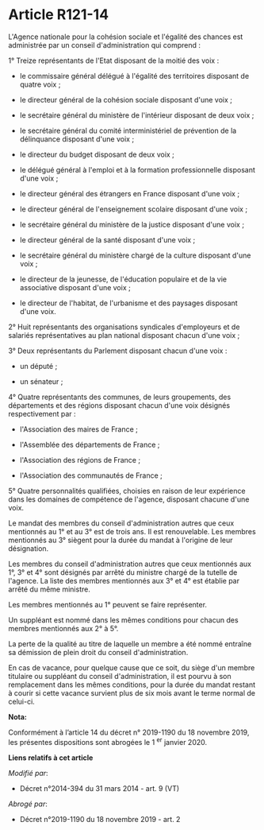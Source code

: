 # Article R121-14

L'Agence nationale pour la cohésion sociale et l'égalité des chances est administrée par un conseil d'administration qui
comprend : 

1° Treize représentants de l'Etat disposant de la moitié des voix :

- le      commissaire général délégué à l'égalité des territoires disposant de quatre voix ;

- le directeur général de la cohésion sociale disposant d'une voix ;

- le secrétaire général du ministère de l'intérieur disposant de deux voix ;

- le secrétaire général du comité interministériel de prévention de la délinquance disposant d'une voix ;

- le directeur du budget disposant de deux voix ;

- le délégué général à l'emploi et à la formation professionnelle disposant d'une voix ;

- le directeur général des étrangers en France disposant d'une voix ;

- le directeur général de l'enseignement scolaire disposant d'une voix ;

- le secrétaire général du ministère de la justice disposant d'une voix ;

- le directeur général de la santé disposant d'une voix ;

- le secrétaire général du ministère chargé de la culture disposant d'une voix ;

- le directeur de la jeunesse, de l'éducation populaire et de la vie associative disposant d'une voix ;

- le directeur de l'habitat, de l'urbanisme et des paysages disposant d'une voix. 

2° Huit représentants des organisations syndicales d'employeurs et de salariés représentatives au plan national disposant
chacun d'une voix ; 

3° Deux représentants du Parlement disposant chacun d'une voix :

- un député ;

- un sénateur ; 

4° Quatre représentants des communes, de leurs groupements, des départements et des régions disposant chacun d'une voix
désignés respectivement par :

- l'Association des maires de France ;

- l'Assemblée des départements de France ;

- l'Association des régions de France ;

- l'Association des communautés de France ; 

5° Quatre personnalités qualifiées, choisies en raison de leur expérience dans les domaines de compétence de l'agence,
disposant chacune d'une voix. 

Le mandat des membres du conseil d'administration autres que ceux mentionnés au 1° et au 3° est de trois ans. Il est
renouvelable. Les membres mentionnés au 3° siègent pour la durée du mandat à l'origine de leur désignation. 

Les membres du conseil d'administration autres que ceux mentionnés aux 1°, 3° et 4° sont désignés par arrêté du ministre
chargé de la tutelle de l'agence. La liste des membres mentionnés aux 3° et 4° est établie par arrêté du même ministre. 

Les membres mentionnés au 1° peuvent se faire représenter. 

Un suppléant est nommé dans les mêmes conditions pour chacun des membres mentionnés aux 2° à 5°. 

La perte de la qualité au titre de laquelle un membre a été nommé entraîne sa démission de plein droit du conseil
d'administration. 

En cas de vacance, pour quelque cause que ce soit, du siège d'un membre titulaire ou suppléant du conseil d'administration,
il est pourvu à son remplacement dans les mêmes conditions, pour la durée du mandat restant à courir si cette vacance
survient plus de six mois avant le terme normal de celui-ci.

**Nota:**

Conformément à l’article 14 du décret n° 2019-1190 du 18 novembre 2019, les présentes dispositions sont abrogées le 1
  <sup>er</sup> janvier 2020.

**Liens relatifs à cet article**

_Modifié par_:

  - Décret n°2014-394 du 31 mars 2014 - art. 9 (VT)

_Abrogé par_:

  - Décret n°2019-1190 du 18 novembre 2019 - art. 2
